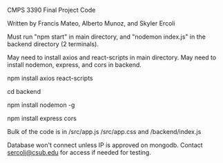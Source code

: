 CMPS 3390 Final Project Code

Written by Francis Mateo, Alberto Munoz, and Skyler Ercoli

Must run "npm start" in main directory, and "nodemon index.js" in the backend directory (2 terminals).

May need to install axios and react-scripts in main directory. May need to install nodemon, express, and cors in backend.

npm install axios react-scripts

cd backend

npm install nodemon -g

npm install express cors

Bulk of the code is in /src/app.js /src/app.css and /backend/index.js

Database won't connect unless IP is approved on mongodb. Contact sercoli@csub.edu for access if needed for testing.
